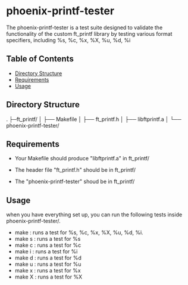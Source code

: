 # phoenix-printf-tester

The phoenix-printf-tester is a test suite designed to validate the functionality of the custom ft_printf library by testing various format specifiers, including %s, %c, %x, %X, %u, %d, %i

## Table of Contents

- [Directory Structure](#directory-structure)
- [Requirements](#requirements)
- [Usage](#usage)

## Directory Structure
.
├─ft_printf/
│	├── Makefile
│   ├── ft_printf.h
│	├── libftprintf.a
│	└── phoenix-printf-tester/

## Requirements

- Your Makefile should produce "libftprintf.a" in ft_printf/

- The header file "ft_printf.h" should be in ft_printf/

- The "phoenix-printf-tester" shoud be in ft_printf/

## Usage
when you have everything set up, you can run the following tests inside phoenix-printf-tester/.

- make : runs a test for %s, %c, %x, %X, %u, %d, %i.
- make s : runs a test for %s
- make c : runs a test for %c
- make i : runs a test for %i
- make d : runs a test for %d
- make u : runs a test for %u
- make x : runs a test for %x
- make X : runs a test for %X